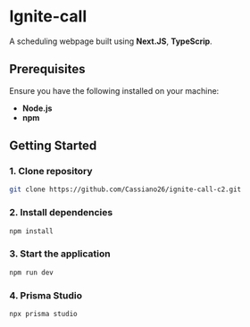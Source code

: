 # Ignite-call

A scheduling webpage built using **Next.JS**, **TypeScrip**.

## Prerequisites

Ensure you have the following installed on your machine:

- **Node.js**
- **npm**

## Getting Started

### 1. Clone repository
```bash
git clone https://github.com/Cassiano26/ignite-call-c2.git
```
### 2. Install dependencies
```bash
npm install
```
### 3. Start the application
```bash
npm run dev
```
### 4. Prisma Studio
```bash
npx prisma studio
```

